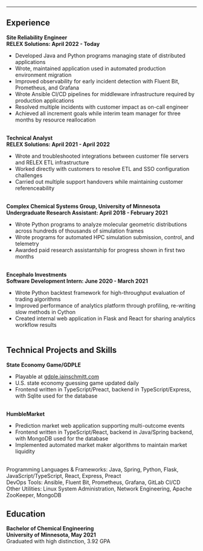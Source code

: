<hr></hr>

## Experience

**Site Reliability Engineer**<br>
**RELEX Solutions: April 2022 - Today**<br>

- Developed Java and Python programs managing state of distributed applications
- Wrote, maintained application used in automated production environment migration
- Improved observability for early incident detection with Fluent Bit, Prometheus, and Grafana
- Wrote Ansible CI/CD pipelines for middleware infrastructure required by production applications
- Resolved multiple incidents with customer impact as on-call engineer
- Achieved all increment goals while interim team manager for three months by resource reallocation
  <br><br>

**Technical Analyst**<br>
**RELEX Solutions: April 2021 - April 2022**<br>

- Wrote and troubleshooted integrations between customer file servers and RELEX ETL infrastructure
- Worked directly with customers to resolve ETL and SSO configuration challenges
- Carried out multiple support handovers while maintaining customer referenceability
  <br><br>

**Complex Chemical Systems Group, University of Minnesota**<br>
**Undergraduate Research Assistant: April 2018 - February 2021**<br>

- Wrote Python programs to analyze molecular geometric distributions across hundreds of thousands of simulation frames
- Wrote programs for automated HPC simulation submission, control, and telemetry
- Awarded paid research assistantship for progress shown in first two months
  <br><br>

**Encephalo Investments**<br>
**Software Development Intern: June 2020 - March 2021**<br>

- Wrote Python backtest framework for high-throughput evaluation of trading algorithms
- Improved performance of analytics platform through profiling, re-writing slow methods in Cython
- Created internal web application in Flask and React for sharing analytics workflow results
  <br><br>

## Technical Projects and Skills

**State Economy Game/GDPLE**

- Playable at [gdple.iainschmitt.com](https://gdple.iainschmitt.com)
- U.S. state economy guessing game updated daily
- Frontend written in TypeScript/Preact, backend in TypeScript/Express, with Sqlite used for the database
  <br><br>

**HumbleMarket**<br>

- Prediction market web application supporting multi-outcome events
- Frontend written in TypeScript/React, backend in Java/Spring backend, with MongoDB used for the database
- Implemented automated market maker algorithms to maintain market liquidity
  <br><br>

Programming Languages & Frameworks: Java, Spring, Python, Flask, JavaScript/TypeScript, React, Express, Preact<br>
DevOps Tools: Ansible, Fluent Bit, Prometheus, Grafana, GitLab CI/CD<br>
Other Utilities: Linux System Administration, Network Engineering, Apache ZooKeeper, MongoDB<br>

## Education

**Bachelor of Chemical Engineering**<br>
**University of Minnesota, May 2021**<br>
Graduated with high distinction, 3.92 GPA
<br><br>
